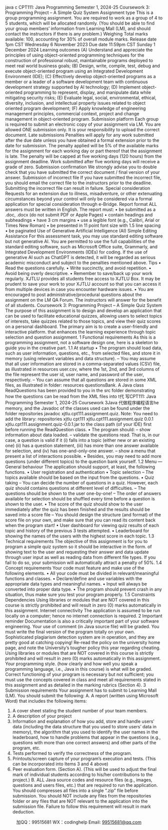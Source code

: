 java c
CPT111: Java Programming
Semester 1, 2024-25
Coursework 3: Programming Project – A Simple Quiz System
Assignment type
This is a group programming assignment. You are required to work as a group of 4 to 5 students, which will be allocated randomly. (You should be able to find your group members’ information from Learning Mall (LM), and should contact the instructors if there is any problem.)
Weighing
Total marks available: 100, accounting for 30% of overall module marks.
Release date
1pm CST Wednesday 6 November 2023
Due date
11:59pm CST Sunday 1 December 2024
Learning outcomes
(A) Understand and appreciate the principles of using object-oriented programming techniques for the construction of professional robust, maintainable programs deployed to meet real world business goals;
(B) Design, write, compile, test, debug and execute object-oriented program using an Integrated Development Environment (IDE);
(C) Effectively develop object-oriented programs as a member or a leader of a software development team with continuous development strategy supported by AI technology;
(D) Implement object-oriented programming to represent, display, and manipulate data while mitigating security risks;
(E) Evaluate legal, social, environmental, ethical, diversity, inclusion, and intellectual property issues related to object oriented program development;
(F) Apply knowledge of engineering management principles, commercial context, project and change management in object-oriented program.
Submission platform
Each group is required to submit an electronic copy of your assignment via LM.
You are allowed ONE submission only. It is your responsibility to upload the correct document.
Late submissions
Penalties will apply for any work submitted after the due date unless you have obtained a formal extension prior to the date for submission. The penalty applied will be 5% of the available marks for the assignment for each working day or part thereof that the assignment is late. The penalty will be capped at five working days (120 hours) from the assignment deadline. Work submitted after five working days will receive a grade of zero.
Submission confirmation
We strongly advise you to double check that you have submitted the correct document / final version of your answer.
Submission of incorrect file
If you have submitted the incorrect file, you should email the correct file to the instructors prior to the deadline. Submitting the incorrect file can result in failure.
Special consideration
Requests for an extension due to illness, misadventure, or other extenuating circumstances beyond your control will only be considered via a formal application for special consideration through e-Bridge.
Report format
ALL answers must be written in English.
The report must:
• be submitted as a .doc, .docx (do not submit PDF or Apple Pages)
• contain headings and subheadings
• have 3 cm margins
• use a legible font (e.g., Calibri, Arial or Times New Roman)
• be presented in 11 point font size with 1.5 line spacing
• be paginated
Use of Generative Artificial Intelligence (AI)
Simple Editing Assistance
For this assessment task, you may use standard editing software but not generative AI. You are permitted to use the full capabilities of the standard editing software, such as Microsoft Office suite, Grammarly, and Integrated Development Environments (IDEs) for coding. If the use of generative AI such as ChatGPT is detected, it will be regarded as serious academic misconduct and subject to the penalties mentioned above.
Tips
• Read the questions carefully.
• Write succinctly, and avoid repetition.
• Avoid being overly descriptive.
• Remember to save/back up your work regularly. XJTLU provides all students free access to XJTLU Box. It may be prudent to save your work to your XJTLU account so that you can access it from multiple devices in case you encounter hardware issues.
• You are encouraged to post administrative/procedural questions about the assignment on the LM QA Forum. The instructors will answer for the benefit of all students.
Coursework 3: Programming Project – A Simple Quiz System
The purpose of this assignment is to design and develop an application that can be used to facilitate educational quizzes, allowing users to select topics of interests, take quizzes related to those topics, and view their quiz scores on a personal dashboard. The primary aim is to create a user-friendly and interactive platform. that enhances the learning experience through topic selection and question assignment.
1 Functional requirements
As this is a programming assignment, not a software design one, here is a skeleton to guide you in the creative part.
1.1 At startup
• The program should load data, such as user information, questions, etc., from selected files, and store it in memory (using relevant variables and data structure).
– You may assume that all user information are stored in a comma-separated values (CSV) file, as illustrated in resources user.csv, where the 1st, 2nd, and 3rd columns of the file represent the user id, user name, and password of the user, respectively.
– You can assume that all questions are stored in some XML files, as illustrated in folder: resources questionsBank. A Java class ReadQuestions has been provided to you in the src folder demonstrating how the questions can be read from the XML files into t代 写CPT111: Java Programming Semester 1, 2024-25 Coursework 3Java
代做程序编程语言he memory, and the Javadoc of the classes used can be found under the folder repositories javadoc xjtlu.cpt111.assignment.quiz.
Note: You need to add the library:
repositories xjtlu cpt111 xjtlu.cpt111.assignment.quiz
0.0.1 xjtlu.cpt111.assignment.quiz-0.0.1.jar
to the class path (of your IDE) first before running the ReadQuestion class.
• The program should:
– show information about data loaded.
– validate the questions read. That is, in our case, a question is valid if it
(i) falls into a topic (either new or an existing one)
(ii) has a question statement,
(iii) has more than one answer available for selection, and
(iv) has one-and-only-one answer.
– show a menu that present a list of interactions possible.
• Besides, you may need to add more questions (under different topics) to the question bank yourself.
1.2 Menu — General behaviour
The application should support, at least, the following functions.
• User registration and authentication
• Topic selection
– The topics available should be based on the input from the questions.
• Quiz taking
– You can decide the number of questions in a quiz. However, each quiz should contains questions at different level of difficulties.
– The questions should be shown to the user one-by-one!
– The order of answers available for selection should be shuffled every time before a question is shown to the user.
• The score of the quiz should show to the user immediately after the quiz has been finished and the results should be saved into a score file
– You should design the structure (and format) of the score file on your own, and make sure that you can read its content back when the program start!
• User dashboard for viewing quiz results of each topic and history of the previous 3 tests attempted.
• Leaderboard for showing the names of the users with the highest score in each topic.
1.3 Technical requirements
The objective of this assignment is for you to program a simple quiz system so it should be interactive in the form. of showing text to the user and requesting their answer and data update through user input as well as reading data from different file types. If you fail to do so, your submission will automatically attract a penalty of 50%.
1.4 Concept requirements
Your code must feature and make use of the following elements.
• All your code must be divided in relevant/meaningful functions and classes.
• Declare/define and use variables with the appropriate data types and meaningful names.
• Input will always be converted into proper data type.
• The program should prevent crash in any situation, thus make sure you test your program properly.
1.5 Constraints
Dependencies Using libraries or modules that are NOT covered in this course is strictly prohibited and will result in zero (0) marks automatically in this assignment.
Internet connectivity The application is assumed to be run locally on a computer; hence no internet connection is required.
2 Important reminder
Documentation is also a critically important part of your software engineering. Your use of comment (in Java source file) will be graded.
You must write the final version of the program totally on your own. Sophisticated plagiarism detection system are in operation, and they are pretty good at catching copying! Re-read the policy on the university home page, and note the University’s tougher policy this year regarding cheating.
Using libraries or modules that are NOT covered in this course is strictly prohibited and will result in zero (0) marks automatically in this assignment.
Your programming style. (how clearly and how well you speak a programming language, i.e., Java in this course) is what will be graded. Correct functioning of your program is necessary but not sufficient; you must use the concepts covered in class and meet all requirements stated in this assignment and as detailed in the marking rubrics (Section 4).
3 Submission requirements
Your assignment has to submit to Learning Mall (LM). You should submit the following:
A. A report (written using Microsoft Word) that includes the following items:
1. A cover sheet stating the student number of your team members.
2. A description of your project
3. Information and explanation of how you add, store and handle users’ data (including the data structure that you used to store users’ data in memory), the algorithm that you used to identify the user names in the leaderboard, how to handle problems that appear in the questions (e.g., questions with more than one correct answers) and other parts of the program, etc.
4. Tests performed to verify the correctness of the program.
5. Printouts/screen capture of your program’s execution and tests. (This can be incorporated into Items 3 and 4 above)
6. Peer evaluation form. (Section A). (This will be used to adjust the final mark of individual students according to his/her contributions to the project.)
B. ALL Java source codes and resource files (e.g., images, questions and users files, etc.) that are required to run the application.
You should compresses all files into a single “.zip” file before submission. You should NOT include any files from the repositories folder or any files that are NOT relevant to the application into the submission file. Failure to follow this requirement will result in mark deduction.







         
加QQ：99515681  WX：codinghelp  Email: 99515681@qq.com
